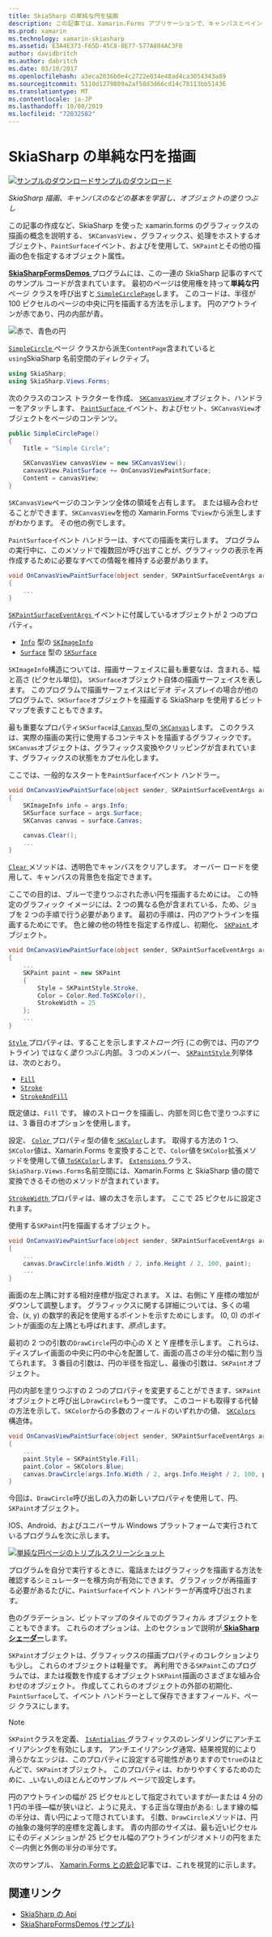 ```yaml
---
title: SkiaSharp の単純な円を描画
description: この記事では、Xamarin.Forms アプリケーションで、キャンバスとペイントのオブジェクトを含む、SkiaSharp 描画の基礎について説明し、サンプル コードを示します。
ms.prod: xamarin
ms.technology: xamarin-skiasharp
ms.assetid: E3A4E373-F65D-45C8-8E77-577A804AC3F8
author: davidbritch
ms.author: dabritch
ms.date: 03/10/2017
ms.openlocfilehash: a3eca2036b0e4c2722e034e48ad4ca3054343a89
ms.sourcegitcommit: 5110d1279809a2af58d3d66cd14c78113bb51436
ms.translationtype: MT
ms.contentlocale: ja-JP
ms.lasthandoff: 10/08/2019
ms.locfileid: "72032582"
---
```

# <a name="drawing-a-simple-circle-in-skiasharp"></a>SkiaSharp の単純な円を描画

[![サンプルのダウンロード](~/media/shared/download.png)サンプルのダウンロード](https://docs.microsoft.com/samples/xamarin/xamarin-forms-samples/skiasharpforms-demos)

_SkiaSharp 描画、キャンバスのなどの基本を学習し、オブジェクトの塗りつぶし_

この記事の作成など、SkiaSharp を使った xamarin.forms のグラフィックスの描画の概念を説明する、 `SKCanvasView` 、グラフィックス、処理をホストするオブジェクト、`PaintSurface`イベント、およびを使用して、`SKPaint`とその他の描画の色を指定するオブジェクト属性。

[ **SkiaSharpFormsDemos** ](https://docs.microsoft.com/samples/xamarin/xamarin-forms-samples/skiasharpforms-demos)プログラムには、この一連の SkiaSharp 記事のすべてのサンプル コードが含まれています。 最初のページは使用権を持って**単純な円**ページ クラスを呼び出すと[ `SimpleCirclePage`](https://github.com/xamarin/xamarin-forms-samples/blob/master/SkiaSharpForms/Demos/Demos/SkiaSharpFormsDemos/Basics/SimpleCirclePage.cs)します。 このコードは、半径が 100 ピクセルのページの中央に円を描画する方法を示します。 円のアウトラインが赤であり、円の内部が青。

![](circle-images/circleexample.png "赤で、青色の円")

[ `SimpleCircle` ](https://github.com/xamarin/xamarin-forms-samples/blob/master/SkiaSharpForms/Demos/Demos/SkiaSharpFormsDemos/Basics/SimpleCirclePage.cs)ページ クラスから派生`ContentPage`含まれていると`using`SkiaSharp 名前空間のディレクティブ。

```csharp
using SkiaSharp;
using SkiaSharp.Views.Forms;
```

次のクラスのコンス トラクターを作成、 [ `SKCanvasView` ](xref:SkiaSharp.Views.Forms.SKCanvasView)オブジェクト、ハンドラーをアタッチします、 [ `PaintSurface` ](xref:SkiaSharp.Views.Forms.SKCanvasView.PaintSurface)イベント、およびセット、`SKCanvasView`オブジェクトをページのコンテンツ。

```csharp
public SimpleCirclePage()
{
    Title = "Simple Circle";

    SKCanvasView canvasView = new SKCanvasView();
    canvasView.PaintSurface += OnCanvasViewPaintSurface;
    Content = canvasView;
}
```

`SKCanvasView`ページのコンテンツ全体の領域を占有します。 または組み合わせることができます、`SKCanvasView`を他の Xamarin.Forms で`View`から派生しますがわかります。 その他の例でします。

`PaintSurface`イベント ハンドラーは、すべての描画を実行します。 プログラムの実行中に、このメソッドで複数回が呼び出すことが、グラフィックの表示を再作成するために必要なすべての情報を維持する必要があります。

```csharp
void OnCanvasViewPaintSurface(object sender, SKPaintSurfaceEventArgs args)
{
    ...
}

```

[ `SKPaintSurfaceEventArgs` ](xref:SkiaSharp.Views.Forms.SKPaintSurfaceEventArgs)イベントに付属しているオブジェクトが 2 つのプロパティ。

- [`Info`](xref:SkiaSharp.Views.Forms.SKPaintSurfaceEventArgs.Info) 型の [`SKImageInfo`](xref:SkiaSharp.SKImageInfo)
- [`Surface`](xref:SkiaSharp.Views.Forms.SKPaintSurfaceEventArgs.Surface) 型の [`SKSurface`](xref:SkiaSharp.SKSurface)

`SKImageInfo`構造については、描画サーフェイスに最も重要なは、含まれる、幅と高さ (ピクセル単位)。 `SKSurface`オブジェクト自体の描画サーフェイスを表します。 このプログラムで描画サーフェイスはビデオ ディスプレイの場合が他のプログラムで、`SKSurface`オブジェクトを描画する SkiaSharp を使用するビットマップを表すこともできます。

最も重要なプロパティ`SKSurface`は[ `Canvas` ](xref:SkiaSharp.SKSurface.Canvas)型の[ `SKCanvas`](xref:SkiaSharp.SKCanvas)します。 このクラスは、実際の描画の実行に使用するコンテキストを描画するグラフィックです。 `SKCanvas`オブジェクトは、グラフィックス変換やクリッピングが含まれています、グラフィックスの状態をカプセル化します。

ここでは、一般的なスタートを`PaintSurface`イベント ハンドラー。

```csharp
void OnCanvasViewPaintSurface(object sender, SKPaintSurfaceEventArgs args)
{
    SKImageInfo info = args.Info;
    SKSurface surface = args.Surface;
    SKCanvas canvas = surface.Canvas;

    canvas.Clear();
    ...
}

```

[ `Clear` ](xref:SkiaSharp.SKCanvas.Clear)メソッドは、透明色でキャンバスをクリアします。 オーバー ロードを使用して、キャンバスの背景色を指定できます。

ここでの目的は、ブルーで塗りつぶされた赤い円を描画するためには。 この特定のグラフィック イメージには、2 つの異なる色が含まれている、ため、ジョブを 2 つの手順で行う必要があります。 最初の手順は、円のアウトラインを描画するためにです。 色と線の他の特性を指定する作成し、初期化、 [ `SKPaint` ](xref:SkiaSharp.SKPaint)オブジェクト。

```csharp
void OnCanvasViewPaintSurface(object sender, SKPaintSurfaceEventArgs args)
{
    ...
    SKPaint paint = new SKPaint
    {
        Style = SKPaintStyle.Stroke,
        Color = Color.Red.ToSKColor(),
        StrokeWidth = 25
    };
    ...
}
```

[ `Style` ](xref:SkiaSharp.SKPaint.Style)プロパティは、することを示します*ストローク*行 (この例では、円のアウトライン) ではなく*塗りつぶし*内部。 3 つのメンバー、 [ `SKPaintStyle` ](xref:SkiaSharp.SKPaintStyle)列挙体は、次のとおり。

- [`Fill`](xref:SkiaSharp.SKPaintStyle.Fill)
- [`Stroke`](xref:SkiaSharp.SKPaintStyle.Stroke)
- [`StrokeAndFill`](xref:SkiaSharp.SKPaintStyle.StrokeAndFill)

既定値は、`Fill` です。 線のストロークを描画し、内部を同じ色で塗りつぶすには、3 番目のオプションを使用します。

設定、 [ `Color` ](xref:SkiaSharp.SKPaint.Color)プロパティ型の値を[ `SKColor`](xref:SkiaSharp.SKColor)します。 取得する方法の 1 つ、`SKColor`値は、Xamarin.Forms を変換することで、`Color`値を`SKColor`拡張メソッドを使用して値[ `ToSKColor`](xref:SkiaSharp.Views.Forms.Extensions.ToSKColor*)します。 [ `Extensions` ](xref:SkiaSharp.Views.Forms.Extensions)クラス、`SkiaSharp.Views.Forms`名前空間には、Xamarin.Forms と SkiaSharp 値の間で変換できるその他のメソッドが含まれています。

[ `StrokeWidth` ](xref:SkiaSharp.SKPaint.StrokeWidth)プロパティは、線の太さを示します。 ここで 25 ピクセルに設定されます。

使用する`SKPaint`円を描画するオブジェクト。

```csharp
void OnCanvasViewPaintSurface(object sender, SKPaintSurfaceEventArgs args)
{
    ...
    canvas.DrawCircle(info.Width / 2, info.Height / 2, 100, paint);
    ...
}
```

画面の左上隅に対する相対座標が指定されます。 X は、右側に Y 座標の増加がダウンして調整します。 グラフィックスに関する詳細については、多くの場合、(x, y) の数学的表記を使用するポイントを示すためにします。 (0, 0) のポイントが画面の左上隅とも呼ばれます、*原点*します。

最初の 2 つの引数の`DrawCircle`円の中心の X と Y 座標を示します。 これらは、ディスプレイ画面の中央に円の中心を配置して、画面の高さの半分の幅に割り当てられます。 3 番目の引数は、円の半径を指定し、最後の引数は、`SKPaint`オブジェクト。

円の内部を塗りつぶすの 2 つのプロパティを変更することができます、`SKPaint`オブジェクトと呼び出し`DrawCircle`もう一度です。 このコードも取得する代替の方法を示して、`SKColor`からの多数のフィールドのいずれかの値、 [ `SKColors` ](xref:SkiaSharp.SKColors)構造体。

```csharp
void OnCanvasViewPaintSurface(object sender, SKPaintSurfaceEventArgs args)
{
    ...
    paint.Style = SKPaintStyle.Fill;
    paint.Color = SKColors.Blue;
    canvas.DrawCircle(args.Info.Width / 2, args.Info.Height / 2, 100, paint);
}
```

今回は、`DrawCircle`呼び出しの入力の新しいプロパティを使用して、円、`SKPaint`オブジェクト。

IOS、Android、およびユニバーサル Windows プラットフォームで実行されているプログラムを次に示します。

[![](circle-images/simplecircle-small.png "単純な円ページのトリプルスクリーンショット")](circle-images/simplecircle-large.png#lightbox "単純な円ページのトリプルスクリーンショット")

プログラムを自分で実行するときに、電話またはグラフィックを描画する方法を確認するシミュレーターを横方向が有効にできます。 グラフィックが再描画する必要があるたびに、`PaintSurface`イベント ハンドラーが再度呼び出されます。

色のグラデーション、ビットマップのタイルでのグラフィカル オブジェクトをこともできます。 これらのオプションは、上のセクションで説明が[ **SkiaSharp シェーダー**](../effects/shaders/index.md)します。

`SKPaint`オブジェクトは、グラフィックスの描画プロパティのコレクションよりも少し。 これらのオブジェクトは軽量です。 再利用できる`SKPaint`このプログラムでは、または複数を作成するオブジェクト`SKPaint`描画のさまざまな組み合わせのオブジェクト。 作成してこれらのオブジェクトの外部の初期化、`PaintSurface`して、イベント ハンドラーとして保存できますフィールド、ページ クラスにします。

> [!NOTE]
> `SKPaint`クラスを定義、 [ `IsAntialias` ](xref:SkiaSharp.SKPaint.IsAntialias)グラフィックスのレンダリングにアンチエイリアシングを有効にします。 アンチエイリアシング通常、結果視覚的により滑らかなエッジは、このプロパティに設定する可能性がありますので`true`のほとんどで、`SKPaint`オブジェクト。 このプロパティは、わかりやすくするためのために、_いない_のほとんどのサンプル ページで設定します。

円のアウトラインの幅が 25 ピクセルとして指定されていますが&mdash;または 4 分の 1 円の半径&mdash;幅が狭いほど、ように見え、する正当な理由がある: します線の幅の半分は、青い円によって隠されています。 引数、`DrawCircle`メソッドは、円の抽象の幾何学的座標を定義します。 青の内部のサイズは、最も近いピクセルにそのディメンションが 25 ピクセル幅のアウトラインがジオメトリの円をまたぐ&mdash;内側と外側の半分の半分です。

次のサンプル、 [Xamarin.Forms との統合](~/xamarin-forms/user-interface/graphics/skiasharp/basics/integration.md)記事では、これを視覚的に示します。

## <a name="related-links"></a>関連リンク

- [SkiaSharp の Api](https://docs.microsoft.com/dotnet/api/skiasharp)
- [SkiaSharpFormsDemos (サンプル)](https://docs.microsoft.com/samples/xamarin/xamarin-forms-samples/skiasharpforms-demos)
